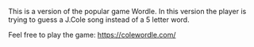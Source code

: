 This is a version of the popular game Wordle. In this version the player is trying to guess a J.Cole song instead of a 5 letter word.

Feel free to play the game:  https://colewordle.com/
